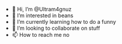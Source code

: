- 👋 Hi, I’m @Ultram4gnuz
- 👀 I’m interested in beans
- 🌱 I’m currently learning how to do a funny
- 💞️ I’m looking to collaborate on stuff
- 📫 How to reach me no

<!---
Ultram4gnuz/Ultram4gnuz is a ✨ special ✨ repository because its `README.md` (this file) appears on your GitHub profile.
You can click the Preview link to take a look at your changes.
--->
